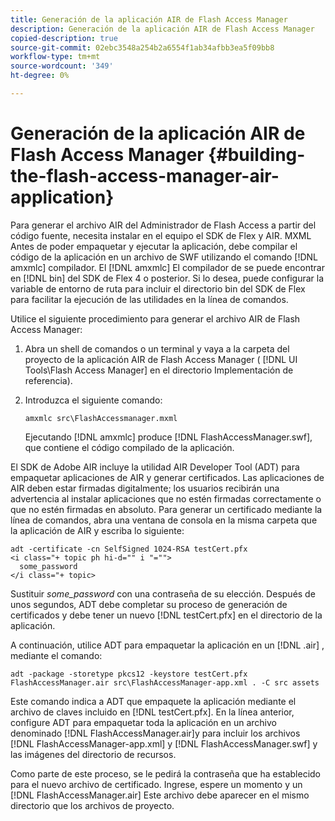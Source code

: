 ```yaml
---
title: Generación de la aplicación AIR de Flash Access Manager
description: Generación de la aplicación AIR de Flash Access Manager
copied-description: true
source-git-commit: 02ebc3548a254b2a6554f1ab34afbb3ea5f09bb8
workflow-type: tm+mt
source-wordcount: '349'
ht-degree: 0%

---
```


# Generación de la aplicación AIR de Flash Access Manager {#building-the-flash-access-manager-air-application}

Para generar el archivo AIR del Administrador de Flash Access a partir del código fuente, necesita instalar en el equipo el SDK de Flex y AIR. MXML Antes de poder empaquetar y ejecutar la aplicación, debe compilar el código de la aplicación en un archivo de SWF utilizando el comando [!DNL amxmlc] compilador. El [!DNL amxmlc] El compilador de se puede encontrar en [!DNL bin] del SDK de Flex 4 o posterior. Si lo desea, puede configurar la variable de entorno de ruta para incluir el directorio bin del SDK de Flex para facilitar la ejecución de las utilidades en la línea de comandos.

Utilice el siguiente procedimiento para generar el archivo AIR de Flash Access Manager:

1. Abra un shell de comandos o un terminal y vaya a la carpeta del proyecto de la aplicación AIR de Flash Access Manager ( [!DNL UI Tools\Flash Access Manager] en el directorio Implementación de referencia).
1. Introduzca el siguiente comando:

   ```
   amxmlc src\FlashAccessmanager.mxml
   ```

   Ejecutando [!DNL amxmlc] produce [!DNL FlashAccessManager.swf], que contiene el código compilado de la aplicación.

El SDK de Adobe AIR incluye la utilidad AIR Developer Tool (ADT) para empaquetar aplicaciones de AIR y generar certificados. Las aplicaciones de AIR deben estar firmadas digitalmente; los usuarios recibirán una advertencia al instalar aplicaciones que no estén firmadas correctamente o que no estén firmadas en absoluto. Para generar un certificado mediante la línea de comandos, abra una ventana de consola en la misma carpeta que la aplicación de AIR y escriba lo siguiente:

```
adt -certificate -cn SelfSigned 1024-RSA testCert.pfx  
<i class="+ topic ph hi-d="" i "="">
  some_password 
</i class="+ topic>
```

Sustituir *some_password* con una contraseña de su elección. Después de unos segundos, ADT debe completar su proceso de generación de certificados y debe tener un nuevo [!DNL testCert.pfx] en el directorio de la aplicación.

A continuación, utilice ADT para empaquetar la aplicación en un [!DNL .air] , mediante el comando:

```
adt -package -storetype pkcs12 -keystore testCert.pfx FlashAccessManager.air src\FlashAccessManager-app.xml . -C src assets
```

Este comando indica a ADT que empaquete la aplicación mediante el archivo de claves incluido en [!DNL testCert.pfx]. En la línea anterior, configure ADT para empaquetar toda la aplicación en un archivo denominado [!DNL FlashAccessManager.air]y para incluir los archivos [!DNL FlashAccessManager-app.xml] y [!DNL FlashAccessManager.swf] y las imágenes del directorio de recursos.

Como parte de este proceso, se le pedirá la contraseña que ha establecido para el nuevo archivo de certificado. Ingrese, espere un momento y un [!DNL FlashAccessManager.air] Este archivo debe aparecer en el mismo directorio que los archivos de proyecto.
